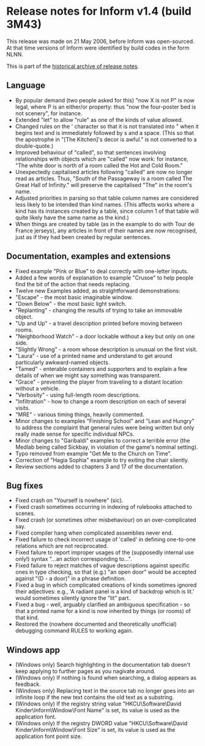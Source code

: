 # Release notes for Inform v1.4 (build 3M43)

This release was made on 21 May 2006, before Inform was open-sourced.
At that time versions of Inform were identified by build codes in the form NLNN.

This is part of the [historical archive of release notes](../version_history.md).

## Language

- By popular demand (two people asked for this) "now X is not P" is now legal,
where P is an either/or property: thus "now the four-poster bed is not
scenery", for instance.
- Extended "let" to allow "rule" as one of the kinds of value allowed.
- Changed rules on the ' character so that it is not translated into " when it
begins text and is immediately followed by s and a space. (This so that
the apostrophe in "[The Kitchen]'s decor is awful." is not converted to
a double-quote.)
- Improved behaviour of "called", so that sentences involving relationships
with objects which are "called" now work: for instance, "The white door
is north of a room called the Hot and Cold Room."
- Unexpectedly capitalised articles following "called" are now no longer read
as articles. Thus, "South of the Passageway is a room called The Great
Hall of Infinity." will preserve the capitalised "The" in the room's name.
- Adjusted priorities in parsing so that table column names are considered less
likely to be intended than kind names. (This affects works where a kind
has its instances created by a table, since column 1 of that table will
quite likely have the same name as the kind.)
- When things are created by table (as in the example to do with Tour de France
jerseys), any articles in front of their names are now recognised, just
as if they had been created by regular sentences.

## Documentation, examples and extensions

- Fixed example "Pink or Blue" to deal correctly with one-letter inputs.
- Added a few words of explanation to example "Crusoe" to help people find the
bit of the action that needs replacing.
- Twelve new Examples added, as straightforward demonstrations:
- "Escape" - the most basic imaginable window.
- "Down Below" - the most basic light switch.
- "Replanting" - changing the results of trying to take an immovable object.
- "Up and Up" - a travel description printed before moving between rooms.
- "Neighborhood Watch" - a door lockable without a key but only on one side.
- "Slightly Wrong" - a room whose description is unusual on the first visit.
- "Laura" - use of a printed name and understand to get around particularly
awkward-named objects.
- "Tamed" - enterable containers and supporters and to explain a few details
of when we might say something was transparent.
- "Grace" - preventing the player from traveling to a distant location
without a vehicle.
- "Verbosity" - using full-length room descriptions.
- "Infiltration" - how to change a room description on each of several visits.
- "MRE" - various timing things, heavily commented.
- Minor changes to examples "Finishing School" and "Lean and Hungry" to address
the complaint that general rules were being written but only really made
sense for specific individual NPCs.
- Minor changes to "Garibaldi" examples to correct a terrible error (the Medlab
being called Sickbay, in violation of the game's nominal setting).
- Typo removed from example "Get Me to the Church on Time".
- Correction of "Hagia Sophia" example to try exiting the chair silently.
- Review sections added to chapters 3 and 17 of the documentation.

## Bug fixes

- Fixed crash on "Yourself is nowhere" (sic).
- Fixed crash sometimes occurring in indexing of rulebooks attached to scenes.
- Fixed crash (or sometimes other misbehaviour) on an over-complicated say.
- Fixed compiler hang when complicated assemblies never end.
- Fixed failure to check incorrect usage of 'called' in defining one-to-one
relations which are not reciprocated.
- Fixed failure to report improper usages of the (supposedly internal use only!)
syntax "...an action corresponding to...".
- Fixed failure to reject matches of vague descriptions against specific
ones in type checking, so that (e.g.) "an open door" would be accepted
against "(D - a door)" in a phrase definition.
- Fixed a bug in which complicated creations of kinds sometimes ignored their
adjectives: e.g., 'A radiant panel is a kind of backdrop which is lit.'
would sometimes silently ignore the "lit" part.
- Fixed a bug - well, arguably clarified an ambiguous specification - so that a
printed name for a kind is now inherited by things (or rooms) of that kind.
- Restored the (nowhere documented and theoretically unofficial) debugging
command RULES to working again.

## Windows app

- (Windows only) Search highlighting in the documentation tab doesn't keep
applying to further pages as you nagivate around.
- (Windows only) If nothing is found when searching, a dialog appears as feedback.
- (Windows only) Replacing text in the source tab no longer goes into an
infinite loop if the new text contains the old text as a substring.
- (Windows only) If the registry string value
"HKCU\Software\David Kinder\Inform\Window\Font Name"
is set, its value is used as the application font.
- (Windows only) If the registry DWORD value
"HKCU\Software\David Kinder\Inform\Window\Font Size"
is set, its value is used as the application font point size.
